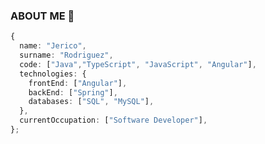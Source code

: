 ### ABOUT ME 👋
``` typescript
{
  name: "Jerico",
  surname: "Rodriguez",
  code: ["Java","TypeScript", "JavaScript", "Angular"],
  technologies: {
    frontEnd: ["Angular"],
    backEnd: ["Spring"],
    databases: ["SQL", "MySQL"],
  },
  currentOccupation: ["Software Developer"],
};
```
<!--**jerirgz/jerirgz** is a ✨ _special_ ✨ repository because its `README.md` (this file) appears on your GitHub profile.-->
